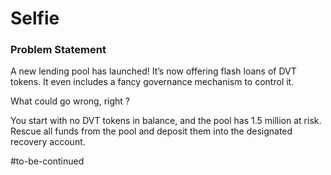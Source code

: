 # Selfie


### Problem Statement
A new lending pool has launched! It’s now offering flash loans of DVT tokens. It even includes a fancy governance mechanism to control it.

What could go wrong, right ?

You start with no DVT tokens in balance, and the pool has 1.5 million at risk.
Rescue all funds from the pool and deposit them into the designated recovery account.

#to-be-continued